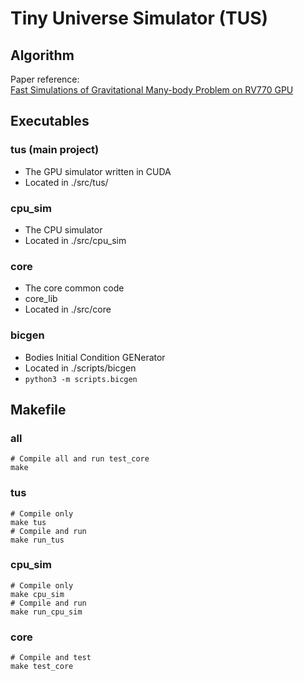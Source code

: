 # Tiny Universe Simulator (TUS)

## Algorithm
Paper reference:  
[Fast Simulations of Gravitational Many-body Problem on RV770 GPU](https://arxiv.org/pdf/0904.3659.pdf)

## Executables

### tus (main project)
- The GPU simulator written in CUDA
- Located in ./src/tus/

### cpu_sim
- The CPU simulator
- Located in ./src/cpu_sim

### core
- The core common code
- core_lib
- Located in ./src/core

### bicgen
- Bodies Initial Condition GENerator
- Located in ./scripts/bicgen
- `python3 -m scripts.bicgen`

## Makefile

### all
```
# Compile all and run test_core
make
```

### tus
```
# Compile only
make tus
# Compile and run
make run_tus
```

### cpu_sim
```
# Compile only
make cpu_sim
# Compile and run
make run_cpu_sim
```

### core
```
# Compile and test
make test_core
```
